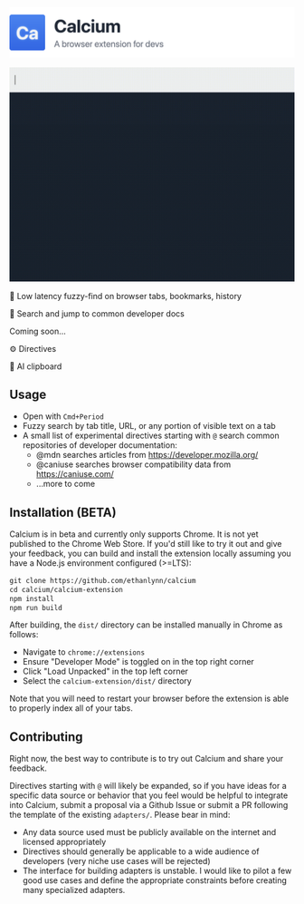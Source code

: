 ![Calcium](docs/banner.png)

![Calcium Demo](calcium-site/static/demo.gif)

🔎 Low latency fuzzy-find on browser tabs, bookmarks, history

🏃 Search and jump to common developer docs

Coming soon...

⚙️  Directives 

🤖 AI clipboard

## Usage

- Open with `Cmd+Period`
- Fuzzy search by tab title, URL, or any portion of visible text on a tab
- A small list of experimental directives starting with `@` search common repositories of developer documentation:
    - @mdn searches articles from https://developer.mozilla.org/
    - @caniuse searches browser compatibility data from https://caniuse.com/
    - ...more to come


## Installation (BETA)

Calcium is in beta and currently only supports Chrome. It is not yet published to the Chrome Web Store. If you'd still like to try it out and give your feedback, you can build and install the extension locally assuming you have a Node.js environment configured (>=LTS):

```
git clone https://github.com/ethanlynn/calcium
cd calcium/calcium-extension
npm install
npm run build
```

After building, the `dist/` directory can be installed manually in Chrome as follows:

- Navigate to `chrome://extensions`
- Ensure "Developer Mode" is toggled on in the top right corner
- Click "Load Unpacked" in the top left corner
- Select the `calcium-extension/dist/` directory

Note that you will need to restart your browser before the extension is able to properly index all of your tabs.

## Contributing

Right now, the best way to contribute is to try out Calcium and share your feedback.

Directives starting with `@` will likely be expanded, so if you have ideas for a specific data source or behavior that you feel would be helpful to integrate into Calcium, submit a proposal via a Github Issue or submit a PR following the template of the existing `adapters/`. Please bear in mind:
- Any data source used must be publicly available on the internet and licensed appropriately
- Directives should generally be applicable to a wide audience of developers (very niche use cases will be rejected)
- The interface for building adapters is unstable. I would like to pilot a few good use cases and define the appropriate constraints before creating many specialized adapters.

